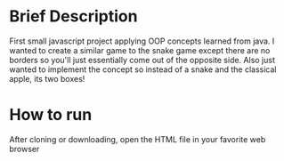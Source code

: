 <h1> Brief Description </h1>

First small javascript project applying OOP concepts learned from java. I wanted to create a similar game to the snake game except there
are no borders so you'll just essentially come out of the opposite side. Also just wanted to implement the concept so instead of a snake and
the classical apple, its two boxes! 

<h1> How to run </h1>

After cloning or downloading, open the HTML file in your favorite web browser 

